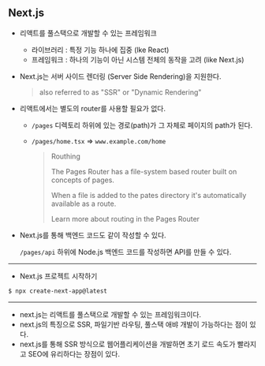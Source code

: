 ## Next.js 

* 리액트를 풀스택으로 개발할 수 있는 프레임워크

  * 라이브러리 : 특정 기능 하나에 집중 (lke React)
  * 프레임워크 : 하나의 기능이 아닌 시스템 전체의 동작을 고려 (like Next.js)

* Next.js는 서버 사이드 렌더링 (Server Side Rendering)을 지원한다. 

  > also referred to as "SSR" or "Dynamic Rendering"

* 리액트에서는 별도의 router를 사용할 필요가 없다. 

  * `/pages` 디렉토리 하위에 있는 경로(path)가 그 자체로 페이지의 path가 된다. 

  * `/pages/home.tsx` => `www.example.com/home`

    > Routhing 
    >
    > The Pages Router has a file-system based router built on concepts of pages.
    >
    > When a file is added to the pates directory it's automatically available as a route.
    >
    > Learn more about routing in the Pages Router

* Next.js를 통해 백엔드 코드도 같이 작성할 수 있다. 

  `/pages/api` 하위에 Node.js 백엔드 코드를 작성하면 API를 만들 수 있다. 

  

----



* Next.js 프로젝트 시작하기 

```bash
$ npx create-next-app@latest
```



---



* next.js는 리액트를 풀스택으로 개발할 수 있는 프레임워크이다. 
* next.js의 특징으로 SSR, 파일기반 라우팅, 풀스택 애뱌 개발이 가능하다는 점이 있다. 
* next.js를 통해 SSR 방식으로 웹어플리케이션을 개발하면 초기 로드 속도가 빨라지고 SEO에 유리하다는 장점이 있다.  